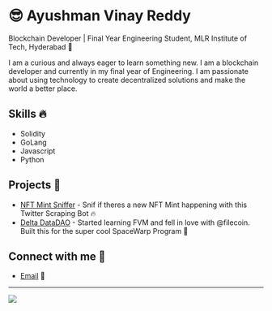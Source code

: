 # 😎 Ayushman Vinay Reddy

Blockchain Developer | Final Year Engineering Student, MLR Institute of Tech, Hyderabad 🚀

I am a curious and always eager to learn something new. I am a blockchain developer and currently in my final year of Engineering. I am passionate about using technology to create decentralized solutions and make the world a better place.

## Skills 🔥
- Solidity
- GoLang
- Javascript
- Python

## Projects 🚀
- [NFT Mint Sniffer](https://github.com/escapizt/nft-sniffer) - Snif if theres a new NFT Mint happening with this Twitter Scraping Bot 🔥
- [Delta DataDAO](https://github.com/escapizt/DeltaDataDAO) - Started learning FVM and fell in love with @filecoin. Built this for the super cool SpaceWarp Program 🚀

## Connect with me 🤝
- [Email](mailto:reddymuzzle444@gmail.com) 📧

---

[![](https://i.giphy.com/media/3oEjI6SIIHBdRxXI40/giphy.gif)](https://giphy.com)
